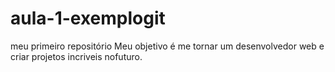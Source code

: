 # aula-1-exemplogit
meu primeiro repositório
Meu objetivo é me tornar um desenvolvedor web e criar projetos incriveis nofuturo.
